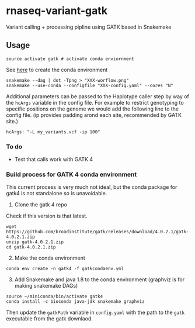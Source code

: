 # rnaseq-variant-gatk
Variant calling + processing pipline using GATK based in Snakemake

## Usage

```
source activate gatk # activate conda enviornment
```
See [here](#anchors-in-markdown) to create the conda environment

```
snakemake --dag | dot -Tpng > "XXX-worflow.png"
snakemake --use-conda --configfile "XXX-config.yaml" --cores "N"
```

Additional parameters can be passed to the Haplotype caller step by way of the `hcArgs` variable in the config file. For example to restrict genotyping to specific positions on the genome we would add the following line to the config file. (ip provides padding arond each site, recommended by GATK site.)

```
hcArgs: "-L my_variants.vcf -ip 100"
```

### To do

* Test that calls work with GATK 4


### Build process for GATK 4 conda environment

This current process is very much not ideal, but the conda package for gatk4 is not standalone so is unavoidable. 

1. Clone the gatk 4 repo

Check if this version is that latest.

```
wget https://github.com/broadinstitute/gatk/releases/download/4.0.2.1/gatk-4.0.2.1.zip
unzip gatk-4.0.2.1.zip
cd gatk-4.0.2.1.zip
```

2. Make the conda environment

```
conda env create -n gatk4 -f gatkcondaenv.yml
```

3. Add Snakemake and java 1.8 to the conda environment (graphviz is for making snakemake DAGs)

```
source ~/miniconda/bin/activate gatk4
conda install -c bioconda java-jdk snakemake graphviz
```

Then update the `gatkPath` variable in `config.yaml` with the path to the `gatk` executable from the gatk downlaod.